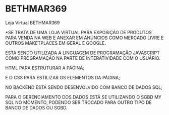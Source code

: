 # BETHMAR369

Loja Virtual BETHMAR369

*SE TRATA DE UMA LOJA VIRTUAL PARA EXPOSIÇÃO DE PRODUTOS PARA VENDA NA WEB E ANEXAR EM ANÚNCIOS COMO MERCADO LIVRE E OUTROS MAKETPLACES EM GERAL E GOOGLE.

ESTÁ SENDO UTILIZADA A LINGUAGEM DE PROGRAMAÇÃO JAVASCRIPT COMO PROGRAMAÇÃO NA PARTE DE INTERATIVIDADE COM O USUÁRIO.

HTML PARA ESTRUTURAR A PÁGINA; 

E O CSS PARA ESTILIZAR OS ELEMENTOS DA PÁGINA; 

NO BACKEND ESTÁ SENDO DESENVOLVIDO COM BANCO DE DADOS SQL;

PARA O GERENCIAMENTO DOS DADOS ESTÁ SE UTILIZANDO O SGBD MY SQL NO MOMENTO, PODENDO SER TROCADO PARA OUTRO TIPO DE BANCO DE DADOS OU SGBD.
